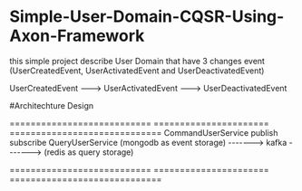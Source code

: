 # Simple-User-Domain-CQSR-Using-Axon-Framework
this simple project describe User Domain that have 3 changes event (UserCreatedEvent, UserActivatedEvent and UserDeactivatedEvent)

UserCreatedEvent   --->   UserActivatedEvent  --->  UserDeactivatedEvent


#Architechture Design

===========================             ======================                =============================
CommandUserService            publish                              subscribe         QueryUserService 
(mongodb as event storage)   ------->        kafka                ------->      (redis as query storage)

===========================              ======================                =============================


